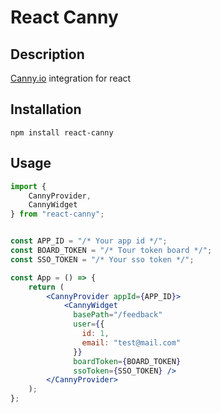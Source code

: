 # React Canny

## Description

[Canny.io](https://canny.io/) integration for react


## Installation

```
npm install react-canny
```


## Usage

```jsx
import {
    CannyProvider,
    CannyWidget
} from "react-canny";


const APP_ID = "/* Your app id */";
const BOARD_TOKEN = "/* Tour token board */";
const SSO_TOKEN = "/* Your sso token */";

const App = () => {
    return (
        <CannyProvider appId={APP_ID}>
            <CannyWidget
              basePath="/feedback"
              user={{
                id: 1,
                email: "test@mail.com"
              }}
              boardToken={BOARD_TOKEN}
              ssoToken={SSO_TOKEN} />
        </CannyProvider>
    );
};
```
